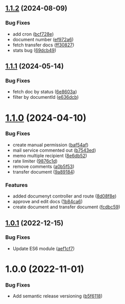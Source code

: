 ## [1.1.2](https://github.com/Sahcoplc/document-api-microservice/compare/v1.1.1...v1.1.2) (2024-08-09)


### Bug Fixes

* add cron ([bcf728e](https://github.com/Sahcoplc/document-api-microservice/commit/bcf728e8e11ebbaee989dd863e4d6765aed74204))
* document number ([ef972a6](https://github.com/Sahcoplc/document-api-microservice/commit/ef972a6cf7fd24fed14991f81d93cfa10ef04b00))
* fetch transfer docs ([ff30827](https://github.com/Sahcoplc/document-api-microservice/commit/ff3082736170e39d38a842c3be091e8d46c79a07))
* stats bug ([69dcb49](https://github.com/Sahcoplc/document-api-microservice/commit/69dcb491288671d56cabed6dedc502d8e5a2d764))

## [1.1.1](https://github.com/Sahcoplc/document-api-microservice/compare/v1.1.0...v1.1.1) (2024-05-14)


### Bug Fixes

* fetch doc by status ([6e8603a](https://github.com/Sahcoplc/document-api-microservice/commit/6e8603af02e516f39b8dd9fb3cd8d0c946367766))
* filter by documentId ([e636dcb](https://github.com/Sahcoplc/document-api-microservice/commit/e636dcbac6aaa87192d653aafe910d15b0836456))

# [1.1.0](https://github.com/Sahcoplc/document-api-microservice/compare/v1.0.1...v1.1.0) (2024-04-10)


### Bug Fixes

* create manual permission ([baf54af](https://github.com/Sahcoplc/document-api-microservice/commit/baf54afe17279f174ce0ce84902da6745d430155))
* mail service commented out ([b7543ed](https://github.com/Sahcoplc/document-api-microservice/commit/b7543ed774f5cf6862ac72e69d42f49faf740bc4))
* memo multiple recipient ([8e6db52](https://github.com/Sahcoplc/document-api-microservice/commit/8e6db52e1e9455e86fe9ba8962fe65eefc3eeb28))
* rate limiter ([9876c1d](https://github.com/Sahcoplc/document-api-microservice/commit/9876c1de3a29ca9ff02f7e791218cda85c805f5c))
* remove comments ([a0b5f53](https://github.com/Sahcoplc/document-api-microservice/commit/a0b5f5358e567e93dfbd209ccad2da7c96090f1d))
* transfer document ([9a89184](https://github.com/Sahcoplc/document-api-microservice/commit/9a89184b2d6fa6ce38dfb673e1c269dea7a426be))


### Features

* added documenyt controller and route ([8d08f8e](https://github.com/Sahcoplc/document-api-microservice/commit/8d08f8ef61a144c2aebaebb14ef965405ae2fef5))
* approve and edit docs ([1b84ca6](https://github.com/Sahcoplc/document-api-microservice/commit/1b84ca60ec12948df4f7e15cd51238c56eade8ab))
* create document and transfer document ([fcdbc59](https://github.com/Sahcoplc/document-api-microservice/commit/fcdbc59a208ebcaba7e1af722c8c4aa15b25f4f9))

## [1.0.1](https://github.com/Sahcoplc/document-api-microservice/compare/v1.0.0...v1.0.1) (2022-12-15)


### Bug Fixes

* Update ES6 module ([aef1cf7](https://github.com/Sahcoplc/document-api-microservice/commit/aef1cf72704fd1e32c92289846e377b4e08e6cc1))

# 1.0.0 (2022-11-01)


### Bug Fixes

* Add semantic release versioning ([b5f6118](https://github.com/Sahcoplc/document-api-microservice/commit/b5f61188261d197e3b1e3ee52ac78463ed88d036))
